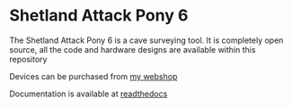 Shetland Attack Pony 6
======================

The Shetland Attack Pony 6 is a cave surveying tool. It is completely open source, all the code and hardware designs are available within this repository

Devices can be purchased from [my webshop](www.shetlandattackpony.co.uk)

Documentation is available at  [readthedocs](https://stic.readthedocs.io/en/latest/)
